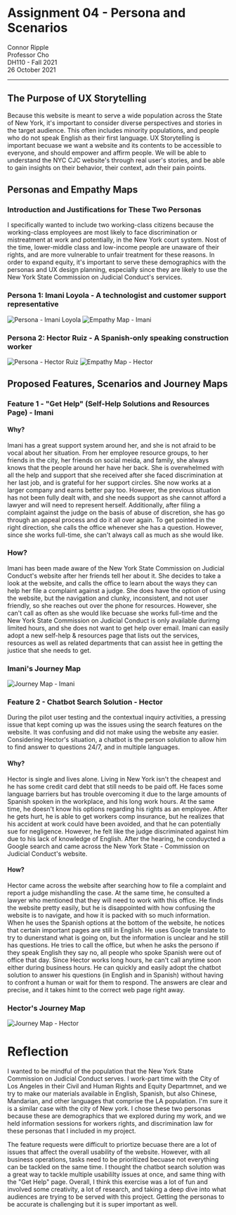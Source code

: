 # Assignment 04 - Persona and Scenarios

Connor Ripple <br>
Professor Cho <br>
DH110 - Fall 2021 <br>
26 October 2021 <br>

---

## The Purpose of UX Storytelling

Because this website is meant to serve a wide population across the State of New York, it's important to consider diverse perspectives and stories in the target audience. This often includes minority populations, and people who do not speak English as their first language. UX Storytelling is important becuase we want a website and its contents to be accessible to everyone, and should empower and affirm people. We will be able to understand the NYC CJC website's through real user's stories, and be able to gain insights on their behavior, their context, adn their pain points. 

## Personas and Empathy Maps

### Introduction and Justifications for These Two Personas 

I specifically wanted to include two working-class citizens because the working-class employees are most likely to face discrimination or mistreatment at work and potentially, in the New York court system. Nost of the time, lower-middle class and low-income people are unaware of their rights, and are more vulnerable to unfair treatment for these reasons. In order to expand equity, it's important to serve these demographics with the personas and UX design planning, especially since they are likely to use the New York State Commission on Judicial Conduct's services. 

### Persona 1: Imani Loyola - A technologist and customer support representative

![Persona - Imani Loyola](https://user-images.githubusercontent.com/91553088/138819166-200ad3e1-df13-48ba-9f57-3b5c8b89464a.png)
![Empathy Map - Imani](https://user-images.githubusercontent.com/91553088/138819491-c99c6bdf-dcb7-4a3e-b7a8-197d8448c443.png)


### Persona 2: Hector Ruiz - A Spanish-only speaking construction worker 

![Persona - Hector Ruiz](https://user-images.githubusercontent.com/91553088/138819311-224bff8b-6845-47cf-911e-94a6bcaf47d0.png)
![Empathy Map - Hector](https://user-images.githubusercontent.com/91553088/138819511-34f03a4f-0457-4c05-9916-9f3c3b990f09.png)

## Proposed Features, Scenarios and Journey Maps

### Feature 1 - "Get Help" (Self-Help Solutions and Resources Page) - Imani

#### Why?

Imani has a great support system around her, and she is not afraid to be vocal about her situation. From her employee resource groups, to her friends in the city, her friends on social meida, and family, she always knows that the people around her have her back. She is overwhelmed with all the help and support that she received after she faced discrimination at her last job, and is grateful for her support circles. She now works at a larger company and earns better pay too. However, the previous situation has not been fully dealt with, and she needs support as she cannot afford a lawyer and will need to represent herself. Additionally, after filing a complaint against the judge on the basis of abuse of discretion, she has go through an appeal process and do it all over again. To get pointed in the right direction, she calls the office whenever she has a question. However, since she works full-time, she can't always call as much as she would like. 

### How? 

Imani has been made aware of the New York State Commission on Judicial Conduct's website after her friends tell her about it. She decides to take a look at the website, and calls the office to learn about the ways they can help her file a complaint against a judge. She does have the option of using the website, but the navigation and clunky, inconsistent, and not user friendly, so she reaches out over the phone for resources. However, she can't call as often as she would like becuase she works full-time and the New York State Commission on Judicial Conduct is only available durirng limited hours, and she does not want to get help over email. Imani can easily adopt a new self-help & resources page that lists out the services, resources as well as related departments that can assist hee in getting the justice that she needs to get. 

### Imani's Journey Map

![Journey Map - Imani](https://user-images.githubusercontent.com/91553088/138827598-d6d5d6bf-bcfc-45a7-a6ff-dda8f7e4efef.png)

### Feature 2 - Chatbot Search Solution - Hector

During the pilot user testing and the contextual inquiry activities, a pressing issue that kept coming up was the issues using the search features on the website. It was confusing and did not make using the website any easier. Considering Hector's situation, a chatbot is the person solution to allow him to find answer to questions 24/7, and in multiple languages. 

#### Why? 

Hector is single and lives alone. Living in New York isn't the cheapest and he has some credit card debt that still needs to be paid off. He faces some language barriers but has trouble overcoming it due to the large amounts of Spanish spoken in the workplace, and his long work hours. At the same time, he doesn't know his options regarding his rights as an employee. After he gets hurt, he is able to get workers comp insurance, but he realizes that his accident at work could have been avoided, and that he can potentially sue for negligence. However, he felt like the  judge discriminated against him due to his lack of knowledge of English. After the hearing, he conduycted a Google search and came across the New York State - Commission on Judicial Conduct's website.  

#### How?

Hector came across the website after searching how to file a complaint and report a judge mishandling the case. At the same time, he consulted a lawyer who mentioned that they will need to work with this office. He finds the website pretty easily, but he is disappointed with how confusing the website is to navigate, and how it is packed with so much information. When he uses the Spanish options at the bottom of the website, he notices that certain important pages are still in English. He uses Google translate to try to dunerstand what is going on, but the information is unclear and he still has questions. He tries to call the office, but when he asks the persono if they speak English they say no, all people who spoke Spanish were out of office that day. Since Hector works long hours, he can't call anytime soon either during business hours. He can quickly and easily adopt the chatbot solution to answer his questions (in English and in Spanish) without having to confront a human or wait for them to respond. The answers are clear and precise, and it takes himt to the correct web page right away.  

### Hector's Journey Map

![Journey Map - Hector](https://user-images.githubusercontent.com/91553088/138821452-17cd3675-a3d0-4d7b-9bd6-49f8d5c37629.png)

# Reflection

I wanted to be mindful of the population that the New York State Commission on Judicial Conduct serves. I work-part time with the City of Los Angeles in their Civil and Human Rights and Equity Departmnet, and we try to make our materials available in English, Spanish, but also Chinese, Mandarian, and other languages that comprise the LA population. I'm sure it is a similar case with the city of New york. I chose these two personas because these are demographics that we explored during my work, and we held information sessions for workers rights, and discrimination law for these personas that I included in my project. 

The feature requests were difficult to priortize becuase there are a lot of issues that affect the overall usability of the website. However, with all business operations, tasks need to be prioritized becuase not everything can be tackled on the same time. I thought the chatbot search solution was a great way to tackle multiple usabililty issues at once, and same thing with the "Get Help" page. Overall, I think this exercise was a lot of fun and involved some creativity, a lot of research, and taking a deep dive into what audiences are trying to be served with this project. Getting the personas to be accurate is challenging but it is super important as well. 

